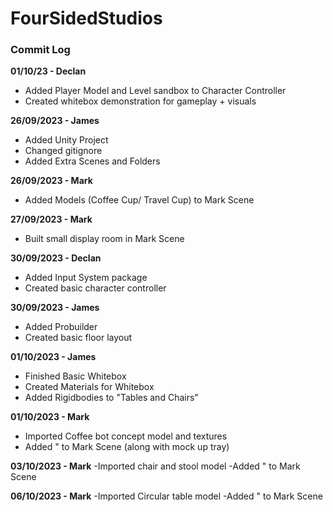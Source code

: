 # FourSidedStudios

### Commit Log

**01/10/23 - Declan**
- Added Player Model and Level sandbox to Character Controller
- Created whitebox demonstration for gameplay + visuals

**26/09/2023 - James**
- Added Unity Project
- Changed gitignore
- Added Extra Scenes and Folders

**26/09/2023 - Mark**
- Added Models (Coffee Cup/ Travel Cup) to Mark Scene

**27/09/2023 - Mark**
- Built small display room in Mark Scene

**30/09/2023 - Declan**
- Added Input System package
- Created basic character controller

**30/09/2023 - James**
- Added Probuilder
- Created basic floor layout

**01/10/2023 - James**
- Finished Basic Whitebox
- Created Materials for Whitebox
- Added Rigidbodies to "Tables and Chairs"

**01/10/2023 - Mark**
- Imported Coffee bot concept model and textures
- Added " to Mark Scene (along with mock up tray)

**03/10/2023 - Mark**
-Imported chair and stool model
-Added " to Mark Scene

**06/10/2023 - Mark**
-Imported Circular table model
-Added " to Mark Scene
